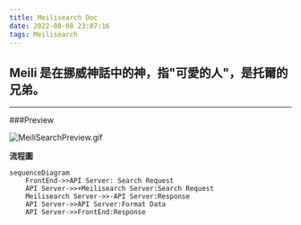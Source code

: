```yaml
---
title: Meilisearch Doc
date: 2022-08-08 23:07:16
tags: Meilisearch
---
```


Meili 是在挪威神話中的神，指"可愛的人"，是托爾的兄弟。
---

----

###Preview

![MeiliSearchPreview.gif]()



**流程圖**
``` mermaid
sequenceDiagram 
    FrontEnd->>API Server: Search Request
    API Server->>+Meilisearch Server:Search Request
    Meilisearch Server->>-API Server:Response
    API Server->>API Server:Format Data
    API Server->>FrontEnd:Response
```